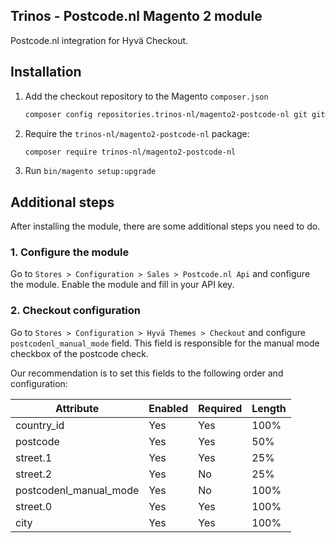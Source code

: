 ## Trinos - Postcode.nl Magento 2 module

Postcode.nl integration for Hyvä Checkout.

## Installation

1. Add the checkout repository to the Magento `composer.json`
    ```sh
    composer config repositories.trinos-nl/magento2-postcode-nl git git@github.com:trinos-nl/magento2-postcode-nl.git
    ```

2. Require the `trinos-nl/magento2-postcode-nl` package:
    ```sh
    composer require trinos-nl/magento2-postcode-nl
    ```

3. Run `bin/magento setup:upgrade`

## Additional steps

After installing the module, there are some additional steps you need to do.

### 1. Configure the module

Go to `Stores > Configuration > Sales > Postcode.nl Api` and configure the module.
Enable the module and fill in your API key.

### 2. Checkout configuration

Go to `Stores > Configuration > Hyvä Themes > Checkout` and configure `postcodenl_manual_mode` field.
This field is responsible for the manual mode checkbox of the postcode check.

Our recommendation is to set this fields to the following order and configuration:

| Attribute              | Enabled | Required | Length |
|------------------------|---------|----------|--------|
| country_id             | Yes     | Yes      | 100%   |
| postcode               | Yes     | Yes      | 50%    |
| street.1               | Yes     | Yes      | 25%    |
| street.2               | Yes     | No       | 25%    |
| postcodenl_manual_mode | Yes     | No       | 100%   |
| street.0               | Yes     | Yes      | 100%   |
| city                   | Yes     | Yes      | 100%   |
